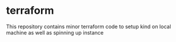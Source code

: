 # terraform
This repository contains minor terraform code to setup kind on local machine as well as spinning up instance
